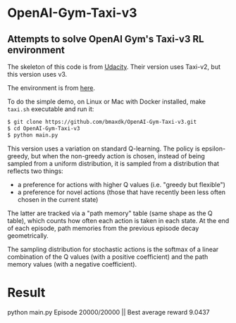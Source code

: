 # OpenAI-Gym-Taxi-v3
## Attempts to solve OpenAI Gym's Taxi-v3 RL environment

The skeleton of this code is from [Udacity](https://github.com/udacity/deep-reinforcement-learning/tree/master/lab-taxi).  Their version uses Taxi-v2, but this version uses v3.

The environment is from [here](https://gym.openai.com/envs/Taxi-v3/).

To do the simple demo, on Linux or Mac with Docker installed, make `taxi.sh` executable and run it:
```bash
$ git clone https://github.com/bmaxdk/OpenAI-Gym-Taxi-v3.git
$ cd OpenAI-Gym-Taxi-v3
$ python main.py
```

This version uses a variation on standard Q-learning.  The policy is epsilon-greedy, but when the non-greedy action is chosen, instead of being sampled from a uniform distribution, it is sampled from a distribution that reflects two things:
   - a preference for actions with higher Q values (i.e. "greedy but flexible")
   - a preference for novel actions (those that have recently been less often chosen in the current state)

The latter are tracked via a "path memory" table (same shape as the Q table), which counts how often each action is taken in each state.  At the end of each episode, path memories from the previous episode decay geometrically.  

The sampling distribution for stochastic actions is the softmax of a linear combination of the Q values (with a positive coefficient) and the path memory values (with a negative coefficient).



# Result
python main.py 
Episode 20000/20000 || Best average reward 9.0437
